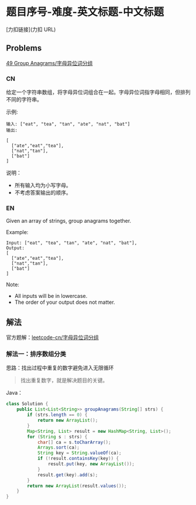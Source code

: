 # 题目序号-难度-英文标题-中文标题

[力扣链接](力扣 URL)

## Problems

[49 Group Anagrams/字母异位词分组](https://leetcode-cn.com/problems/group-anagrams/)

### CN

给定一个字符串数组，将字母异位词组合在一起。字母异位词指字母相同，但排列不同的字符串。

示例:
```
输入: ["eat", "tea", "tan", "ate", "nat", "bat"]
输出:

[
  ["ate","eat","tea"],
  ["nat","tan"],
  ["bat"]
]
```

说明：

- 所有输入均为小写字母。
- 不考虑答案输出的顺序。


### EN

Given an array of strings, group anagrams together.

Example:
```
Input: ["eat", "tea", "tan", "ate", "nat", "bat"],
Output:
[
  ["ate","eat","tea"],
  ["nat","tan"],
  ["bat"]
]
```

Note:

- All inputs will be in lowercase.
- The order of your output does not matter.

## 解法

官方题解：[leetcode-cn/字母异位词分组](https://leetcode-cn.com/problems/group-anagrams/solution/zi-mu-yi-wei-ci-fen-zu-by-leetcode/)

### 解法一：排序数组分类

思路：找出过程中重复的数字避免进入无限循环

> 找出重复数字，就是解决题目的关键。

Java：

```java
class Solution {
    public List<List<String>> groupAnagrams(String[] strs) {
        if (strs.length == 0) {
            return new ArrayList();
        }
        Map<String, List> result = new HashMap<String, List>();
        for (String s : strs) {
            char[] ca = s.toCharArray();
            Arrays.sort(ca);
            String key = String.valueOf(ca);
            if (!result.containsKey(key)) {
                result.put(key, new ArrayList());
            }
            result.get(key).add(s);
        }
        return new ArrayList(result.values());
    }
}
```